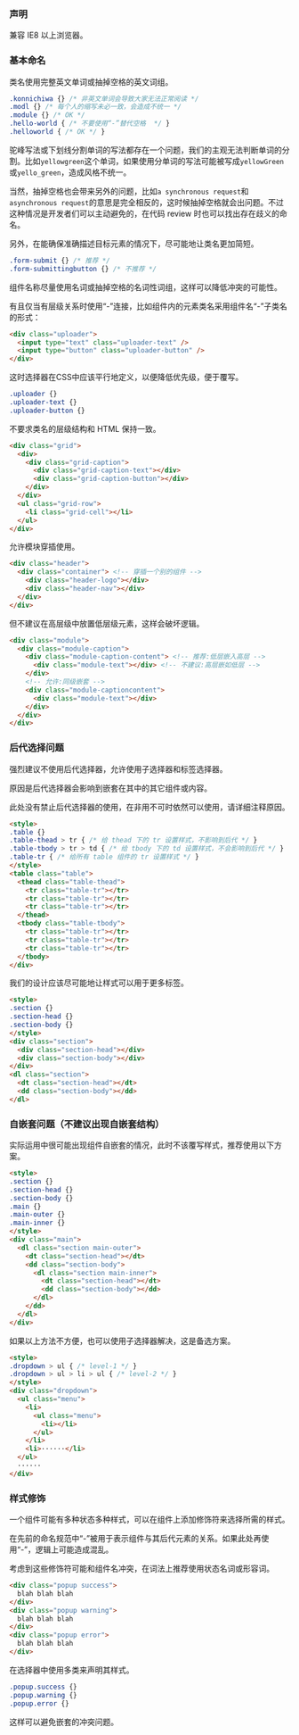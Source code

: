 ### 声明

兼容 IE8 以上浏览器。

### 基本命名

类名使用完整英文单词或抽掉空格的英文词组。

```CSS
.konnichiwa {} /* 非英文单词会导致大家无法正常阅读 */
.modl {} /* 每个人的缩写未必一致，会造成不统一 */
.module {} /* OK */
.hello-world { /* 不要使用“-”替代空格  */ }
.helloworld { /* OK */ }
```

驼峰写法或下划线分割单词的写法都存在一个问题，我们的主观无法判断单词的分割。比如`yellowgreen`这个单词，如果使用分单词的写法可能被写成`yellowGreen`或`yello_green`，造成风格不统一。

当然，抽掉空格也会带来另外的问题，比如`a synchronous request`和`asynchronous request`的意思是完全相反的，这时候抽掉空格就会出问题。不过这种情况是开发者们可以主动避免的，在代码 review 时也可以找出存在歧义的命名。

另外，在能确保准确描述目标元素的情况下，尽可能地让类名更加简短。

```CSS
.form-submit {} /* 推荐 */
.form-submittingbutton {} /* 不推荐 */
```

组件名称尽量使用名词或抽掉空格的名词性词组，这样可以降低冲突的可能性。

有且仅当有层级关系时使用“-”连接，比如组件内的元素类名采用组件名“-”子类名的形式：

```HTML
<div class="uploader">
  <input type="text" class="uploader-text" />
  <input type="button" class="uploader-button" />
</div>
```

这时选择器在CSS中应该平行地定义，以便降低优先级，便于覆写。

```CSS
.uploader {}
.uploader-text {}
.uploader-button {}
```

不要求类名的层级结构和 HTML 保持一致。

```HTML
<div class="grid">
  <div>
    <div class="grid-caption">
      <div class="grid-caption-text"></div>
      <div class="grid-caption-button"></div>
    </div>
  </div>
  <ul class="grid-row">
    <li class="grid-cell"></li>
  </ul>
</div>
```

允许模块穿插使用。

```HTML
<div class="header">
  <div class="container"> <!-- 穿插一个别的组件 -->
    <div class="header-logo"></div>
    <div class="header-nav"></div>
  </div>
</div>
```

但不建议在高层级中放置低层级元素，这样会破坏逻辑。

```HTML
<div class="module">
  <div class="module-caption">
    <div class="module-caption-content"> <!-- 推荐:低层嵌入高层 -->
      <div class="module-text"></div> <!-- 不建议:高层嵌如低层 -->
    </div>
    <!-- 允许:同级嵌套 -->
    <div class="module-captioncontent">
      <div class="module-text"></div>
    </div>
  </div>
</div>
```

### 后代选择问题

强烈建议不使用后代选择器，允许使用子选择器和标签选择器。

原因是后代选择器会影响到嵌套在其中的其它组件或内容。

此处没有禁止后代选择器的使用，在非用不可时依然可以使用，请详细注释原因。

```HTML
<style>
.table {}
.table-thead > tr { /* 给 thead 下的 tr 设置样式，不影响到后代 */ }
.table-tbody > tr > td { /* 给 tbody 下的 td 设置样式，不会影响到后代 */ }
.table-tr { /* 给所有 table 组件的 tr 设置样式 */ }
</style>
<table class="table">
  <thead class="table-thead">
    <tr class="table-tr"></tr>
    <tr class="table-tr"></tr>
    <tr class="table-tr"></tr>
  </thead>
  <tbody class="table-tbody">
    <tr class="table-tr"></tr>
    <tr class="table-tr"></tr>
    <tr class="table-tr"></tr>
  </tbody>
</div>
```

我们的设计应该尽可能地让样式可以用于更多标签。

```HTML
<style>
.section {}
.section-head {}
.section-body {}
</style>
<div class="section">
  <div class="section-head"></div>
  <div class="section-body"></div>
</div>
<dl class="section">
  <dt class="section-head"></dt>
  <dd class="section-body"></dd>
</dl>
```

### 自嵌套问题（不建议出现自嵌套结构）

实际运用中很可能出现组件自嵌套的情况，此时不该覆写样式，推荐使用以下方案。

```HTML
<style>
.section {}
.section-head {}
.section-body {}
.main {}
.main-outer {}
.main-inner {}
</style>
<div class="main">
  <dl class="section main-outer">
    <dt class="section-head"></dt>
    <dd class="section-body">
      <dl class="section main-inner">
        <dt class="section-head"></dt>
        <dd class="section-body"></dd>
      </dl>
    </dd>
  </dl>
</div>
```

如果以上方法不方便，也可以使用子选择器解决，这是备选方案。

```HTML
<style>
.dropdown > ul { /* level-1 */ }
.dropdown > ul > li > ul { /* level-2 */ }
</style>
<div class="dropdown">
  <ul class="menu">
    <li>
      <ul class="menu">
        <li></li>
      </ul>
    </li>
    <li>······</li>
  </ul>
  ······
</div>
```

### 样式修饰

一个组件可能有多种状态多种样式，可以在组件上添加修饰符来选择所需的样式。

在先前的命名规范中“-”被用于表示组件与其后代元素的关系。如果此处再使用“-”，逻辑上可能造成混乱。

考虑到这些修饰符可能和组件名冲突，在词法上推荐使用状态名词或形容词。

```HTML
<div class="popup success">
  blah blah blah
</div>
<div class="popup warning">
  blah blah blah
</div>
<div class="popup error">
  blah blah blah
</div>
```

在选择器中使用多类来声明其样式。

```CSS
.popup.success {}
.popup.warning {}
.popup.error {}
```

这样可以避免嵌套的冲突问题。
